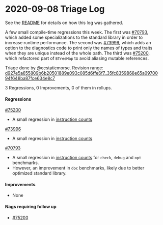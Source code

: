 # 2020-09-08 Triage Log

See the [README](README.md) for details on how this log was gathered.

A few small compile-time regressions this week. The first was
[#70793](https://github.com/rust-lang/rust/pull/70793), which added some
specializations to the standard library in order to increase runtime
performance. The second was
[#73996](https://github.com/rust-lang/rust/pull/73996), which adds an option to
the diagnostics code to print only the names of types and traits when they are
unique instead of the whole path. The third was
[#75200](https://github.com/rust-lang/rust/pull/75200), which refactored part
of `BTreeMap` to avoid aliasing mutable references.

Triage done by @ecstaticmorse.
Revision range: [d927e5a655809b6b20501889e093c085d6ffe6f7..35fc8359868e65a0970094f648ba87fce634e8c7](https://perf.rust-lang.org/?start=d927e5a655809b6b20501889e093c085d6ffe6f7&end=35fc8359868e65a0970094f648ba87fce634e8c7&absolute=false&stat=instructions%3Au)

3 Regressions, 0 Improvements, 0 of them in rollups.

#### Regressions

[#75200](https://github.com/rust-lang/rust/pull/75200)
- A small regression in [instruction counts](https://perf.rust-lang.org/compare.html?start=c59199efca5856cdf810919fbf9b5bce32dc4523&end=70c5f6efc445963bbfa5dd53f81c245741eac8cb&stat=instructions:u)

[#73996](https://github.com/rust-lang/rust/pull/73996)
- A small regression in [instruction counts](https://perf.rust-lang.org/compare.html?start=0d0f6b113047b2cf9afbde990cee30fd5b866469&end=af3c6e733a40e671550e0f0f5aeecaa13772ba56&stat=instructions:u)

[#70793](https://github.com/rust-lang/rust/pull/70793)
- A small regression in [instruction counts](https://perf.rust-lang.org/compare.html?start=62dad457bc73804891c6ac9a31f90de19cbb59a3&end=0d0f6b113047b2cf9afbde990cee30fd5b866469&stat=instructions:u) for `check`, `debug` and `opt` benchmarks.
- However, an improvement in `doc` benchmarks, likely due to better optimized standard library.

#### Improvements

- None

#### Nags requiring follow up

- [#75200](https://github.com/rust-lang/rust/pull/75200)
